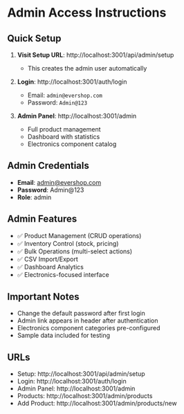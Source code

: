 # Admin Access Instructions

## Quick Setup

1. **Visit Setup URL**: http://localhost:3001/api/admin/setup
   - This creates the admin user automatically

2. **Login**: http://localhost:3001/auth/login
   - Email: `admin@evershop.com`
   - Password: `Admin@123`

3. **Admin Panel**: http://localhost:3001/admin
   - Full product management
   - Dashboard with statistics
   - Electronics component catalog

## Admin Credentials
- **Email**: admin@evershop.com
- **Password**: Admin@123
- **Role**: admin

## Admin Features
- ✅ Product Management (CRUD operations)
- ✅ Inventory Control (stock, pricing)
- ✅ Bulk Operations (multi-select actions)
- ✅ CSV Import/Export
- ✅ Dashboard Analytics
- ✅ Electronics-focused interface

## Important Notes
- Change the default password after first login
- Admin link appears in header after authentication
- Electronics component categories pre-configured
- Sample data included for testing

## URLs
- Setup: http://localhost:3001/api/admin/setup
- Login: http://localhost:3001/auth/login
- Admin Panel: http://localhost:3001/admin
- Products: http://localhost:3001/admin/products
- Add Product: http://localhost:3001/admin/products/new
